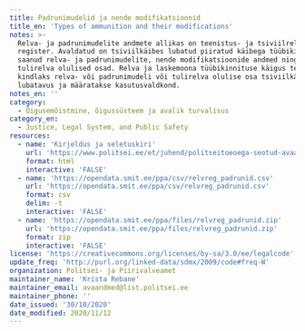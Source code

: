 ```yaml
---
title: Padrunimudelid ja nende modifikatsioonid
title_en: 'Types of ammunition and their modifications'
notes: >-
  Relva- ja padrunimudelite andmete allikas on teenistus- ja tsiviilrelvade
  register. Avaldatud on tsiviilkäibes lubatud piiratud käibega tüübikinnituse
  saanud relva- ja padrunimudelite, nende modifikatsioonide andmed ning
  tulirelva olulised osad. Relva ja laskemoona tüübikinnituse käigus tehakse
  kindlaks relva- või padrunimudeli või tulirelva olulise osa tsiviilkäibesse
  lubatavus ja määratakse kasutusvaldkond.
notes_en: ''
category: 
  - Õigusemõistmine, õigussüsteem ja avalik turvalisus
category_en: 
  - Justice, Legal System, and Public Safety
resources:
  - name: 'Kirjeldus ja seletuskiri'
    url: 'https://www.politsei.ee/et/juhend/politseitoeoega-seotud-avaandmed/padrunimudelid-ja-nende-modifikatsioonid'
    format: html
    interactive: 'FALSE'
  - name: 'https://opendata.smit.ee/ppa/csv/relvreg_padrunid.csv'
    url: 'https://opendata.smit.ee/ppa/csv/relvreg_padrunid.csv'
    format: csv
    delim: -t
    interactive: 'FALSE'
  - name: 'https://opendata.smit.ee/ppa/files/relvreg_padrunid.zip'
    url: 'https://opendata.smit.ee/ppa/files/relvreg_padrunid.zip'
    format: zip
    interactive: 'FALSE'
license: 'https://creativecommons.org/licenses/by-sa/3.0/ee/legalcode'
update_freq: 'http://purl.org/linked-data/sdmx/2009/code#freq-W'
organization: Politsei- ja Piirivalveamet
maintainer_name: 'Krista Rebane'
maintainer_email: avaandmed@list.politsei.ee
maintainer_phone: ''
date_issued: '30/10/2020'
date_modified: 2020/11/12
---
```

